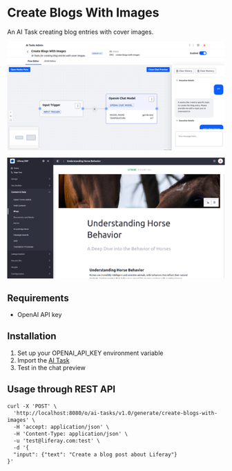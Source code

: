 # Create Blogs With Images

An AI Task creating blog entries with cover images.

![Create Blogs With Images](create-blogs-with-images-1.png "Create Blogs With Images")

![Create Blogs With Images](create-blogs-with-images-2.png "Create Blogs With Images")

## Requirements

* OpenAI API key


## Installation

1. Set up your OPENAI_API_KEY environment variable
1. Import the [AI Task](./create-blogs-with-images.json)
1. Test in the chat preview


## Usage through REST API

```
curl -X 'POST' \
  'http://localhost:8080/o/ai-tasks/v1.0/generate/create-blogs-with-images' \
  -H 'accept: application/json' \
  -H 'Content-Type: application/json' \
  -u 'test@liferay.com:test' \
  -d '{
  "input": {"text": "Create a blog post about Liferay"}
}'
```
